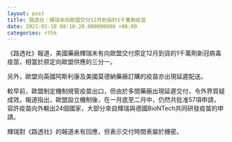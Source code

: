 ```yaml
---
layout: post
title: 路透社：輝瑞未向歐盟交付12月到貨約1千萬劑疫苗
date: 2021-02-18 08:18:20.000000000 +08:00
categories: rthk
---
```


《路透社》報道，美國藥廠輝瑞未有向歐盟交付原定12月到貨的1千萬劑新冠病毒疫苗，相當於原定向歐盟供應的三分一。

另外，歐盟向英國阿斯利康及美國莫德納藥廠訂購的疫苗亦出現延遲配送。

較早前，歐盟制定機制規管疫苗出口，但由於多間藥廠出現延遲交付，令外界質疑成效。報道指出，歐盟設立機制後，在一月底至二月中，仍然共批准57項申請，容許疫苗向外輸出24個國家，大部分來自輝瑞與德國BioNTech共同研發疫苗的申請。

輝瑞對《路透社》的報道未有回應，但表示交付時間表屬於機密。
